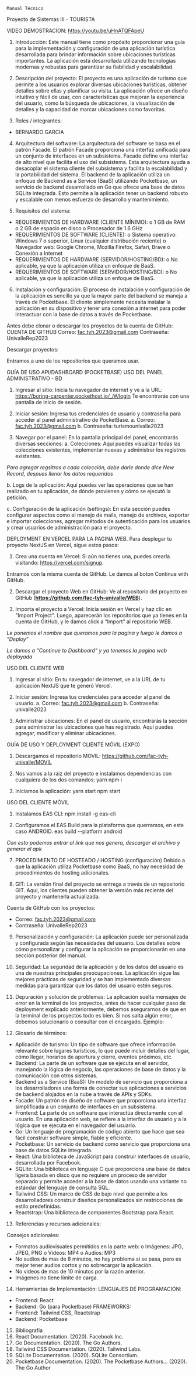     Manual Técnico
Proyecto de Sistemas III - TOURISTA

VIDEO DEMOSTRACION: https://youtu.be/uHnATQFApeU

1.	Introducción:
Este manual tiene como propósito proporcionar una guía para la implementación y configuración de una aplicación turística desarrollada para brindar información sobre ubicaciones turísticas importantes. La aplicación está desarrollada utilizando tecnologías modernas y robustas para garantizar su fiabilidad y escalabilidad.

2.	Descripción del proyecto:
El proyecto es una aplicación de turismo que permite a los usuarios explorar diversas ubicaciones turísticas, obtener detalles sobre ellas y planificar su visita. La aplicación ofrece un diseño intuitivo y fácil de usar, con características que mejoran la experiencia del usuario, como la búsqueda de ubicaciones, la visualización de detalles y la capacidad de marcar ubicaciones como favoritas.

3.	Roles / integrantes:
-	BERNARDO GARCIA

4.	Arquitectura del software: 
La arquitectura del software se basa en el patrón Facade. El patrón Facade proporciona una interfaz unificada para un conjunto de interfaces en un subsistema. Facade define una interfaz de alto nivel que facilita el uso del subsistema. Esta arquitectura ayuda a desacoplar el sistema cliente del subsistema y facilita la escalabilidad y la portabilidad del sistema. El backend de la aplicación utiliza un enfoque de Backend as a Service (BaaS) utilizando Pocketbase, un servicio de backend desarrollado en Go que ofrece una base de datos SQLite integrada. Esto permite a la aplicación tener un backend robusto y escalable con menos esfuerzo de desarrollo y mantenimiento.

5.	Requisitos del sistema:
-	REQUERIMIENTOS DE HARDWARE (CLIENTE MÍNIMO): 
o	1 GB de RAM  
o	2 GB de espacio en disco
o	Procesador de 1.6 GHz 
-	REQUERIMIENTOS DE SOFTWARE (CLIENTE): 
o	Sistema operativo: Windows 7 o superior, Linux (cualquier distribución reciente) 
o	Navegador web: Google Chrome, Mozilla Firefox, Safari, Brave 
o	Conexión a Internet 
-	REQUERIMIENTOS DE HARDWARE (SERVIDOR/HOSTING/BD): 
o	No aplicable, ya que la aplicación utiliza un enfoque de BaaS. 
-	REQUERIMIENTOS DE SOFTWARE (SERVIDOR/HOSTING/BD): 
o	No aplicable, ya que la aplicación utiliza un enfoque de BaaS.
6.	Instalación y configuración: El proceso de instalación y configuración de la aplicación es sencillo ya que la mayor parte del backend se maneja a través de Pocketbase. El cliente simplemente necesita instalar la aplicación en su dispositivo y tener una conexión a internet para poder interactuar con la base de datos a través de Pocketbase.

Antes debe clonar o descargar los proyectos de la cuenta de GitHub:
CUENTA DE GITHUB
Correo: fac.tyh.2023@gmail.com
Contraseña: UnivalleRep2023

Descargar proyectos:

Entramos a uno de los repositorios que queramos usar.
 


GUÍA DE USO API/DASHBOARD (POCKETBASE) USO DEL PANEL ADMINISTRATIVO - BD
1.	Ingresar al sitio: Inicia tu navegador de internet y ve a la URL: 
https://boring-carpenter.pockethost.io/_/#/login
Te encontrarás con una pantalla de inicio de sesión.

 

2.	Iniciar sesión: Ingresa tus credenciales de usuario y contraseña para acceder al panel administrativo de PocketBase.
a.	Correo: fac.tyh.2023@gmail.com
b.	Contraseña: turismounivalle2023

3.	Navegar por el panel: En la pantalla principal del panel, encontrarás diversas secciones: 
a.	Colecciones: Aquí puedes visualizar todas las colecciones existentes, implementar nuevas y administrar los registros existentes.
 
*Para agregar regsitros a cada colección, debe darle donde dice New Record, despues llenar los datos requeridos*

b.	Logs de la aplicación: Aquí puedes ver las operaciones que se han realizado en tu aplicación, de dónde provienen y cómo se ejecutó la petición.

 

c.	Configuración de la aplicación (settings): En esta sección puedes configurar aspectos como el manejo de mails, manejo de archivos, exportar e importar colecciones, agregar métodos de autenticación para los usuarios y crear usuarios de administración para el proyecto.

 

DEPLOYMENT EN VERCEL PARA LA PAGINA WEB.
Para desplegar tu proyecto NextJS en Vercel, sigue estos pasos: 
1.	Crea una cuenta en Vercel: Si aún no tienes una, puedes crearla visitando:
https://vercel.com/signup.
 

Entramos con la misma cuenta de GitHub. Le damos al boton Continue with GitHub.

2.	Descargar el proyecto Web en GitHub: Ve al repositorio del proyecto en GitHub (**https://github.com/fac-tyh-univalle/WEB**).

 

3.	Importa el proyecto a Vercel: Inicia sesión en Vercel y haz clic en "Import Project". Luego, aparecerán los repositorios que ya tienes en la cuenta de GitHub,  y le damos click a “Import” al repositorio WEB.
 
 
 
*Le ponemos el nombre que queramos para la pagina y luego le damos a “Deploy”*
 
*Le damos a “Continue to Dashboard” y ya tenemos la pagina web deployada*
 

USO DEL CLIENTE WEB  
1.	Ingresar al sitio: En tu navegador de internet, ve a la URL de tu aplicación NextJS que te generó Vercel.
  
2.	Iniciar sesión: Ingresa tus credenciales para acceder al panel de usuario. 
a.	Correo: fac.tyh.2023@gmail.com
b.	Contraseña: univalle2023
3.	Administrar ubicaciones: En el panel de usuario, encontrarás la sección para administrar las ubicaciones que has registrado. Aquí puedes agregar, modificar y eliminar ubicaciones.
 

GUÍA DE USO Y DEPLOYMENT CLIENTE MÓVIL (EXPO) 
1.	Descargamos el repositorio MOVIL: 
https://github.com/fac-tyh-univalle/MOVIL
 

2.	Nos vamos a la raiz del proyecto e instalamos dependencias con cualquiera de los dos comandos: 
yarn 
npm i
 


3.	Iniciamos la aplicación: 
yarn start 
npm start
 

USO DEL CLIENTE MÓVIL 
1.	Instalamos EAS CLI: 
npm install -g eas-cli 
 
2.	Configuramos el EAS Build para la plataforma que querramos, en este caso ANDROID. 
eas build --platform android
 
*Con esto podemos entrar al link que nos genera, descargar el archivo y generar el apk*

7.	PROCEDIMIENTO DE HOSTEADO / HOSTING (configuración)
Debido a que la aplicación utiliza Pocketbase como BaaS, no hay necesidad de procedimientos de hosting adicionales.

8.	GIT: 
La versión final del proyecto se entrega a través de un repositorio GIT. Aquí, los clientes pueden obtener la versión más reciente del proyecto y mantenerla actualizada.

Cuenta de GitHub con los proyectos:
-	Correo: fac.tyh.2023@gmail.com
-	Contraseña: UnivalleRep2023

9.	Personalización y configuración:
La aplicación puede ser personalizada y configurada según las necesidades del usuario. Los detalles sobre cómo personalizar y configurar la aplicación se proporcionarán en una sección posterior del manual.

10.	Seguridad: 
La seguridad de la aplicación y de los datos del usuario es una de nuestras principales preocupaciones. La aplicación sigue las mejores prácticas de seguridad y se han implementado diversas medidas para garantizar que los datos del usuario estén seguros.

11.	Depuración y solución de problemas: 
La aplicación suelta mensajes de error en la terminal de los proyectos, antes de hacer cualquier paso de deployment explicado anteriormente, debemos asegurarnos de que en la terminal de los proyectos todo es bien. Si nos salta algún error, debemos solucionarlo o consultar con el encargado.
Ejemplo:
 

12.	Glosario de términos:
-	Aplicación de turismo: Un tipo de software que ofrece información relevante sobre lugares turísticos, lo que puede incluir detalles del lugar, cómo llegar, horarios de apertura y cierre, eventos próximos, etc. 
-	Backend: La parte de un software que se ejecuta en el servidor, manejando la lógica de negocio, las operaciones de base de datos y la comunicación con otros sistemas. 
-	Backend as a Service (BaaS): Un modelo de servicio que proporciona a los desarrolladores una forma de conectar sus aplicaciones a servicios de backend alojados en la nube a través de APIs y SDKs. 
-	Facade: Un patrón de diseño de software que proporciona una interfaz simplificada a un conjunto de interfaces en un subsistema. 
-	Frontend: La parte de un software que interactúa directamente con el usuario. En una aplicación web, se refiere a la interfaz de usuario y a la lógica que se ejecuta en el navegador del usuario. 
-	Go: Un lenguaje de programación de código abierto que hace que sea fácil construir software simple, fiable y eficiente. 
-	Pocketbase: Un servicio de backend como servicio que proporciona una base de datos SQLite integrada. 
-	React: Una biblioteca de JavaScript para construir interfaces de usuario, desarrollada por Facebook. 
-	SQLite: Una biblioteca en lenguaje C que proporciona una base de datos ligera basada en disco que no requiere un proceso de servidor separado y permite acceder a la base de datos usando una variante no estándar del lenguaje de consulta SQL. 
-	Tailwind CSS: Un marco de CSS de bajo nivel que permite a los desarrolladores construir diseños personalizados sin restricciones de estilo predefinidas. 
-	Reactstrap: Una biblioteca de componentes Bootstrap para React.

13.	Referencias y recursos adicionales:
 

Consejos adicionales:
-	Formatos audiovisuales permitidos en la parte web:
o	Imágenes: JPG, JPEG, PNG
o	Videos: MP4
o	Audios: MP3
-	No audios de mas de 8 minutos, no hay problema si se pasa, pero es mejor tener audios cortos y no sobrecargar la aplicación.
-	No videos de mas de 10 minutos por la razón anterior.
-	Imágenes no tiene límite de carga.

14.	Herramientas de Implementación:
LENGUAJES DE PROGRAMACIÓN: 
-	Frontend: React 
-	Backend: Go (para Pocketbase) 
FRAMEWORKS: 
-	Frontend: Tailwind CSS, Reactstrap 
-	Backend: Pocketbase

15.	Bibliografía
1. React Documentation. (2020). Facebook Inc. 
2. Go Documentation. (2020). The Go Authors. 
3. Tailwind CSS Documentation. (2020). Tailwind Labs. 
4. SQLite Documentation. (2020). SQLite Consortium. 
5. Pocketbase Documentation. (2020). The Pocketbase Authors... (2020). The Go Author


